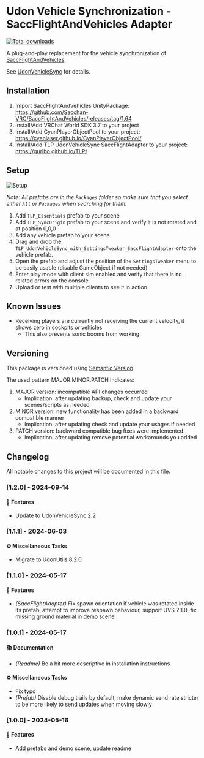# Udon Vehicle Synchronization - SaccFlightAndVehicles Adapter

[![Total downloads](https://img.shields.io/github/downloads/Guribo/UdonVehicleSyncSaccFlightAdapter/total?style=flat-square&logo=appveyor)](https://github.com/Guribo/UdonVehicleSyncSaccFlightAdapter/releases)

A plug-and-play replacement for the vehicle synchronization of [SaccFlightAndVehicles](https://github.com/Sacchan-VRC/SaccFlightAndVehicles).

See [UdonVehicleSync](https://github.com/Guribo/UdonVehicleSync) for details.

## Installation

1. Import SaccFlightAndVehicles UnityPackage: https://github.com/Sacchan-VRC/SaccFlightAndVehicles/releases/tag/1.64
2. Install/Add VRChat World SDK 3.7 to your project
3. Install/Add CyanPlayerObjectPool to your project: https://cyanlaser.github.io/CyanPlayerObjectPool/
4. Install/Add TLP UdonVehicleSync SaccFlightAdapter to your project: https://guribo.github.io/TLP/

## Setup

![Setup](.Readme/UVS_Setup.gif)

*Note: All prefabs are in the `Packages` folder so make sure that you select either `All` or `Packages` when searching for them.*

1. Add `TLP_Essentials` prefab to your scene
2. Add `TLP_SyncOrigin` prefab to your scene and verify it is not rotated and at position 0,0,0
3. Add any vehicle prefab to your scene
4. Drag and drop the `TLP_UdonVehicleSync_with_SettingsTweaker_SaccFlightAdapter` onto the vehicle prefab.
5. Open the prefab and adjust the position of the `SettingsTweaker` menu to be easily usable (disable GameObject if not needed).
6. Enter play mode with client sim enabled and verify that there is no related errors on the console.
7. Upload or test with multiple clients to see it in action.

## Known Issues

- Receiving players are currently not receiving the current velocity, it shows zero in cockpits or vehicles
  - This also prevents sonic booms from working

## Versioning

This package is versioned using [Semantic Version](https://semver.org/).

The used pattern MAJOR.MINOR.PATCH indicates:

1. MAJOR version: incompatible API changes occurred
    - Implication: after updating backup, check and update your scenes/scripts as needed
2. MINOR version: new functionality has been added in a backward compatible manner
    - Implication: after updating check and update your usages if needed
3. PATCH version: backward compatible bug fixes were implemented
    - Implication: after updating remove potential workarounds you added

## Changelog

All notable changes to this project will be documented in this file.

### [1.2.0] - 2024-09-14

#### 🚀 Features

- Update to UdonVehicleSync 2.2

### [1.1.1] - 2024-06-03

#### ⚙️ Miscellaneous Tasks

- Migrate to UdonUtils 8.2.0

### [1.1.0] - 2024-05-17

#### 🚀 Features

- *(SaccFlightAdapter)* Fix spawn orientation if vehicle was rotated inside its prefab, attempt to improve respawn behaviour, support UVS 2.1.0, fix missing ground material in demo scene

### [1.0.1] - 2024-05-17

#### 📚 Documentation

- *(Readme)* Be a bit more descriptive in installation instructions

#### ⚙️ Miscellaneous Tasks

- Fix typo
- *(Prefab)* Disable debug trails by default, make dynamic send rate stricter to be more likely to send updates when moving slowly

### [1.0.0] - 2024-05-16

#### 🚀 Features

- Add prefabs and demo scene, update readme

<!-- generated by git-cliff -->
